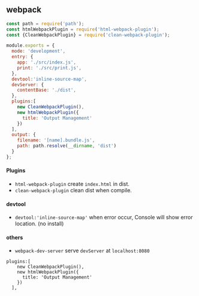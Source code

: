 ## webpack

```js
const path = require('path');
const htmlWebpackPlugin = require('html-webpack-plugin');
const {CleanWebpackPlugin} = require('clean-webpack-plugin');

module.exports = {
  mode: 'development',
  entry: {
    app: './src/index.js',
    print: './src/print.js',
  },
  devtool:'inline-source-map',
  devServer: {
    contentBase: './dist',
  },
  plugins:[
    new CleanWebpackPlugin(),
    new htmlWebpackPlugin({
      title: 'Output Management'
    })
  ],
  output: {
    filename: '[name].bundle.js',
    path: path.resolve(__dirname, 'dist')
  }
};
```

#### Plugins

- `html-webpack-plugin` create `index.html` in dist.
- `clean-webpack-plugin` clean dist when compile.

#### devtool

- `devtool:'inline-source-map'` when error occur, Console will show error location. (no install)

#### others

- `webpack-dev-server` serve `devServer` at `localhost:8080`

```
plugins:[
    new CleanWebpackPlugin(),
    new htmlWebpackPlugin({
      title: 'Output Management'
    })
  ],
```